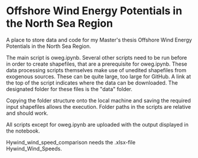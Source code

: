 # Offshore Wind Energy Potentials in the North Sea Region

A place to store data and code for my Master's thesis Offshore Wind Energy Potentials in the North Sea Region.

The main script is oweg.ipynb. Several other scripts need to be run before in order to create shapefiles, that are a prerequisite for oweg.ipynb.
These data processing scripts themselves make use of unedited shapefiles from exogenous sources. These can be quite large, too large for GitHub.
A link at the top of the script indicates where the data can be downloaded. 
The designated folder for these files is the "data" folder.

Copying the folder structure onto the local machine and saving the required input shapefiles allows the execution.
Folder paths in the scripts are relative and should work.

All scripts except for oweg.ipynb are uploaded with the output displayed in the notebook. 


Hywind_wind_speed_comparison needs the .xlsx-file Hywind_Wind_Speeds.
